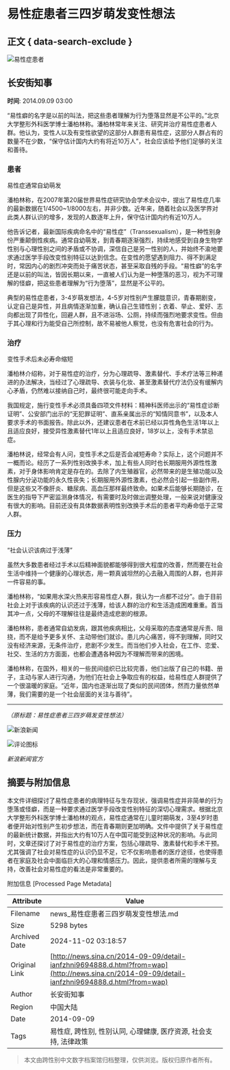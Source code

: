 # 易性症患者三四岁萌发变性想法

## 正文 { data-search-exclude }


![易性症患者](//tvax1.sinaimg.cn/crop.0.0.640.640.180/652f5916ly8gdimr47he4j20hs0hsad0.jpg)

## 长安街知事

**时间**: 2014.09.09 03:00

“易性癖的名字是以前的叫法，把这些患者理解为行为堕落显然是不公平的。”北京大学整形外科医学博士潘柏林称。潘柏林常年来关注、研究并治疗易性症患者人群。他认为，变性人以及有变性欲望的这部分人群患有易性症，这部分人群占有的数量不在少数，“保守估计国内大约有将近10万人”，社会应该给予他们足够的关注和善待。

### 患者

易性症通常自幼萌发

潘柏林称，在2007年第20届世界易性症研究协会学术会议中，提出了易性症几率的最新数据在1/4500~1/8000左右，并非少数。近年来，随着社会以及医学界对此类人群认识的增多，发现的人数逐年上升，保守估计国内约有近10万人。

他告诉记者，最新国际疾病命名中的“易性症”（Transsexualism），是一种性别身份严重颠倒性疾病。通常自幼萌发，到青春期逐渐强烈，持续地感受到自身生物学性别与心理性别之间的矛盾或不协调，深信自己是另一性别的人，并始终不渝地要求通过医学手段改变性别特征以达到信念。在变性的愿望遇到阻力、得不到满足时，常因内心的剧烈冲突而处于痛苦状态，甚至采取自残的手段。“易性癖”的名字还是以前的叫法，皆因长期以来，一直被人们认为是一种堕落的恶习，视为不可理解的怪癖，把这些患者理解为“行为堕落”，显然是不公平的。

典型的易性症患者，3-4岁萌发想法，4-5岁对性别产生朦胧意识，青春期剧变，认定自己是异性，并且病情逐渐加重，确认自己生错性别；衣着、举止、爱好、志向都出现了异性化，回避人群，且不进浴场、公厕，持续而强烈地要求变性。但由于其心理和行为能受自己所控制，故不易被他人察觉，也没有危害社会的行为。

### 治疗

变性手术后未必寿命缩短

潘柏林介绍称，对于易性症的治疗，分为心理疏导、激素替代、手术疗法等三种递进的办法解决，当经过了心理疏导、衣装与化妆、甚至激素替代疗法仍没有缓解内心矛盾，仍然难以接纳自己时，最终很可能走向手术。

我国规定，施行变性手术必须具备四项文件材料：精神科医师出示的“易性症诊断证明”、公安部门出示的“无犯罪证明”、直系亲属出示的“知情同意书”，以及本人要求手术的书面报告。除此以外，还建议患者在术前已经以异性角色生活1年以上且适应良好，接受异性激素替代1年以上且适应良好，18岁以上，没有手术禁忌症。

潘柏林说，经常会有人问，变性手术之后是否会减短寿命？实际上，这个问题并不一概而论。经历了一系列性别改换手术，加上有些人同时也长期服用外源性性激素，对于身体影响肯定是存在的。去除了内生殖器官，必然带来的是生殖功能以及性腺内分泌功能的永久性丧失；长期服用外源性激素，也必然会引起一些副作用，但是这些又不像肝炎、糖尿病、高血压那样最终致命。如果术后能够长期随诊，在医生的指导下严密监测身体情况，有需要时及时做出调整处理，一般来说对健康没有很大的影响。目前还没有具体数据表明性别改换手术后的患者平均寿命低于正常人群。

### 压力

“社会认识该病过于浅薄”

虽然大多数患者经过手术以后精神面貌都能够得到很大程度的改善，然而要在社会生活中维持一个健康的心理状态，用一颗真诚坦然的心去融入周围的人群，也并非一件容易的事。

潘柏林称，“如果用水深火热来形容易性症人群，我认为一点都不过分”。由于目前社会上对于该疾病的认识还过于浅薄，给该人群的治疗和生活造成困难重重。首当其冲一点，父母的不理解往往是最终造成悲剧的根源。

潘柏林称，患者通常自幼发病，跟其他疾病相比，父母采取的态度通常是斥责、阻挠，而不是给予更多关怀、主动带他们就诊。患儿内心痛苦，得不到理解，同时又没有经济来源，无条件治疗，悲剧不少发生。而当他们步入社会，在工作、恋爱、社交、生活的方方面面，也都会遭遇各种因为不理解而带来的困境。

潘柏林称，在国外，相关的一些民间组织已比较完善，他们出版了自己的书籍、册子，主动与家人进行沟通，为他们在社会上争取应有的权益，给易性症人群提供了一个很温暖的家庭。“近年，国内也逐渐出现了类似的民间团体，然而力量依然单薄，我们需要的是一个社会层面的关注与善待”。

---

*（原标题：易性症患者三四岁萌发变性想法）*

![新浪新闻](//n.sinaimg.cn/default/80905340/20200331/sinalogo.png)

![评论图标](//n.sinaimg.cn/default/2fb77759/20151125/320X320.png)

*新浪新闻官方*

## 摘要与附加信息

<!-- tcd_abstract -->
本文件详细探讨了易性症患者的病理特征与生存现状，强调易性症并非简单的行为堕落或怪癖，而是一种要求通过医学手段改变性别特征的深切心理需求。根据北京大学整形外科医学博士潘柏林的观点，易性症通常在儿童时期萌发，3至4岁时患者便开始对性别产生初步想法，而在青春期则更加明确。文件中提供了关于易性症的最新统计数据，并指出大约有10万人在中国可能受到这种状况的影响。与此同时，文章还探讨了对于易性症的治疗方案，包括心理疏导、激素替代和手术干预。尤其强调了社会对易性症的认识仍显不足，它不仅影响患者的医疗途径，也使得患者在家庭及社会中面临巨大的心理和情感压力。因此，提供患者所需的理解与支持，改善社会对易性症的看法是非常重要的。
<!-- tcd_abstract_end -->

附加信息 [Processed Page Metadata]

| Attribute       | Value                                  |
|-----------------|----------------------------------------|
| Filename        | news_易性症患者三四岁萌发变性想法.md                             |
| Size            | 5298 bytes                           |
| Archived Date   | 2024-11-02 03:18:57                             |
| Original Link   | [http://news.sina.cn/2014-09-09/detail-ianfzhni9694888.d.html?from=wap](http://news.sina.cn/2014-09-09/detail-ianfzhni9694888.d.html?from=wap)                       |
| Author          | 长安街知事                               |
| Region          | 中国大陆                               |
| Date            | 2014-09-09                                 |
| Tags            | 易性症, 跨性别, 性别认同, 心理健康, 医疗资源, 社会支持, 法律政策                                 |
>
> 本文由跨性别中文数字档案馆归档整理，仅供浏览。版权归原作者所有。
>